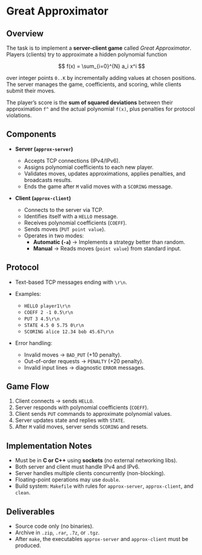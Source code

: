 # Great Approximator

## Overview  
The task is to implement a **server-client game** called *Great Approximator*.  
Players (clients) try to approximate a hidden polynomial function  

$$
f(x) = \sum_{i=0}^{N} a_i x^i
$$


over integer points `0..K` by incrementally adding values at chosen positions.  
The server manages the game, coefficients, and scoring, while clients submit their moves.  

The player’s score is the **sum of squared deviations** between their approximation `f^` and the actual polynomial `f(x)`, plus penalties for protocol violations.  

## Components  
- **Server (`approx-server`)**  
  - Accepts TCP connections (IPv4/IPv6).  
  - Assigns polynomial coefficients to each new player.  
  - Validates moves, updates approximations, applies penalties, and broadcasts results.  
  - Ends the game after `M` valid moves with a `SCORING` message.  

- **Client (`approx-client`)**  
  - Connects to the server via TCP.  
  - Identifies itself with a `HELLO` message.  
  - Receives polynomial coefficients (`COEFF`).  
  - Sends moves (`PUT point value`).  
  - Operates in two modes:  
    - **Automatic (`-a`)** → Implements a strategy better than random.  
    - **Manual** → Reads moves (`point value`) from standard input.  

## Protocol  
- Text-based TCP messages ending with `\r\n`.  
- Examples:  
  - `HELLO player1\r\n`  
  - `COEFF 2 -1 0.5\r\n`  
  - `PUT 3 4.5\r\n`  
  - `STATE 4.5 0 5.75 0\r\n`  
  - `SCORING alice 12.34 bob 45.67\r\n`  

- Error handling:  
  - Invalid moves → `BAD_PUT` (+10 penalty).  
  - Out-of-order requests → `PENALTY` (+20 penalty).  
  - Invalid input lines → diagnostic `ERROR` messages.  

## Game Flow  
1. Client connects → sends `HELLO`.  
2. Server responds with polynomial coefficients (`COEFF`).  
3. Client sends `PUT` commands to approximate polynomial values.  
4. Server updates state and replies with `STATE`.  
5. After `M` valid moves, server sends `SCORING` and resets.  

## Implementation Notes  
- Must be in **C or C++** using **sockets** (no external networking libs).  
- Both server and client must handle IPv4 and IPv6.  
- Server handles multiple clients concurrently (non-blocking).  
- Floating-point operations may use `double`.  
- Build system: `Makefile` with rules for `approx-server`, `approx-client`, and `clean`.  

## Deliverables  
- Source code only (no binaries).  
- Archive in `.zip`, `.rar`, `.7z`, or `.tgz`.  
- After `make`, the executables `approx-server` and `approx-client` must be produced.
